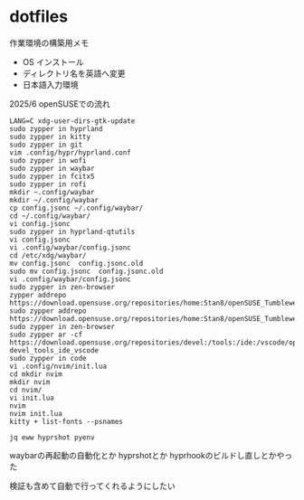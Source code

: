 # dotfiles

作業環境の構築用メモ

- OS インストール
- ディレクトリ名を英語へ変更
- 日本語入力環境

2025/6 openSUSEでの流れ

```
LANG=C xdg-user-dirs-gtk-update
sudo zypper in hyprland
sudo zypper in kitty
sudo zypper in git
vim .config/hypr/hyprland.conf 
sudo zypper in wofi
sudo zypper in waybar
sudo zypper in fcitx5
sudo zypper in rofi
mkdir ~.config/waybar
mkdir ~/.config/waybar
cp config.jsonc ~/.config/waybar/
cd ~/.config/waybar/
vi config.jsonc 
sudo zypper in hyprland-qtutils
vi config.jsonc 
vi .config/waybar/config.jsonc 
cd /etc/xdg/waybar/
mv config.jsonc  config.jsonc.old
sudo mv config.jsonc  config.jsonc.old
vi .config/waybar/config.jsonc 
sudo zypper in zen-browser
zypper addrepo https://download.opensuse.org/repositories/home:Stan8/openSUSE_Tumbleweed/home:Stan8.repo
sudo zypper addrepo https://download.opensuse.org/repositories/home:Stan8/openSUSE_Tumbleweed/home:Stan8.repo
sudo zypper in zen-browser
sudo zypper ar -cf https://download.opensuse.org/repositories/devel:/tools:/ide:/vscode/openSUSE_Tumbleweed devel_tools_ide_vscode
sudo zypper in code
vi .config/nvim/init.lua
cd mkdir nvim
mkdir nvim
cd nvim/
vi init.lua
nvim
nvim init.lua 
kitty + list-fonts --psnames
```

`jq eww hyprshot pyenv`


waybarの再起動の自動化とか
hyprshotとか
hyprhookのビルドし直しとかやった

検証も含めて自動で行ってくれるようにしたい